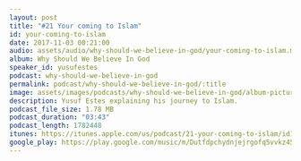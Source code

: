 ```yaml
---
layout: post
title: "#21 Your coming to Islam"
id: your-coming-to-islam
date: 2017-11-03 00:21:00
audio: assets/audio/why-should-we-believe-in-god/your-coming-to-islam.mp3
album: Why Should We Believe In God
speaker_id: yusufestes
podcast: why-should-we-believe-in-god
permalink: podcast/why-should-we-believe-in-god/:title
image: assets/images/podcasts/why-should-we-believe-in-god/album-picture-small.jpg
description: Yusuf Estes explaining his journey to Islam.
podcast_file_size: 1.78 MB
podcast_duration: "03:43"
podcast_length: 1782448
itunes: https://itunes.apple.com/us/podcast/21-your-coming-to-islam/id1312646688?i=1000394707150
google_play: https://play.google.com/music/m/Dutfdpchydnjejrgofq5vvkz45y?t=21_Your_coming_to_Islam-Why_Should_We_Believe_In_God
---
```

